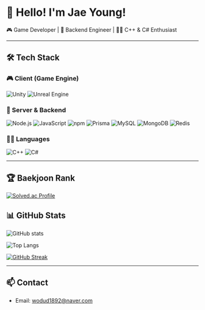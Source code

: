 # 👋 Hello! I'm Jae Young!
🎮 Game Developer | 🧠 Backend Engineer | 🧑‍💻 C++ & C# Enthusiast

---

## 🛠️ Tech Stack

### 🎮 Client (Game Engine)
![Unity](https://img.shields.io/badge/Unity-100000?style=flat&logo=unity&logoColor=white)
![Unreal Engine](https://img.shields.io/badge/Unreal%20Engine-313131?style=flat&logo=unrealengine&logoColor=white)

### 🧠 Server & Backend
![Node.js](https://img.shields.io/badge/Node.js-339933?style=flat&logo=node.js&logoColor=white)
![JavaScript](https://img.shields.io/badge/JavaScript-F7DF1E?style=flat&logo=javascript&logoColor=black)
![npm](https://img.shields.io/badge/npm-CB3837?style=flat&logo=npm&logoColor=white)
![Prisma](https://img.shields.io/badge/Prisma-2D3748?style=flat&logo=prisma&logoColor=white)
![MySQL](https://img.shields.io/badge/MySQL-4479A1?style=flat&logo=mysql&logoColor=white)
![MongoDB](https://img.shields.io/badge/MongoDB-47A248?style=flat&logo=mongodb&logoColor=white)
![Redis](https://img.shields.io/badge/Redis-DC382D?style=flat&logo=redis&logoColor=white)

### 🧑‍💻 Languages
![C++](https://img.shields.io/badge/C++-00599C?style=flat&logo=c%2b%2b&logoColor=white)
![C#](https://img.shields.io/badge/C%23-239120?style=flat&logo=c-sharp&logoColor=white)

---

## 🏆 Baekjoon Rank
[![Solved.ac Profile](http://mazassumnida.wtf/api/v2/generate_badge?boj=your_baekjoon_id)](https://solved.ac/wodud1892)

## 📊 GitHub Stats
![GitHub stats](https://github-readme-stats.vercel.app/api?username=your_github_username&show_icons=true&theme=radical)

![Top Langs](https://github-readme-stats.vercel.app/api/top-langs/?username=your_github_username&layout=compact&theme=tokyonight)

[![GitHub Streak](https://github-readme-streak-stats.herokuapp.com/?user=your_github_username&theme=dark)](https://git.io/streak-stats)

---

## 📫 Contact
- Email: wodud1892@naver.com
